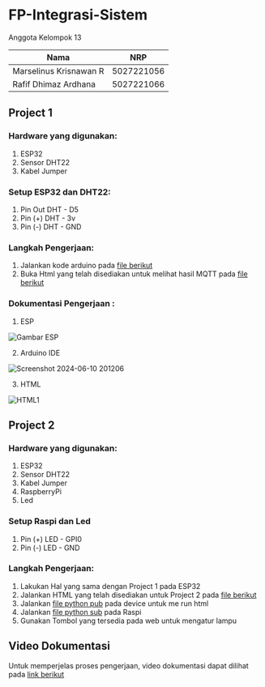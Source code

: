 ﻿# FP-Integrasi-Sistem
 
Anggota Kelompok 13

| Nama                   | NRP        |
| ---------------------- | ---------- |
| Marselinus Krisnawan R | 5027221056 |
| Rafif Dhimaz Ardhana   | 5027221066 |

## Project 1

### Hardware yang digunakan:
1. ESP32
2. Sensor DHT22
3. Kabel Jumper

### Setup ESP32 dan DHT22:
1. Pin Out DHT - D5 
2. Pin (+) DHT - 3v 
3. Pin (-) DHT - GND

### Langkah Pengerjaan:

1. Jalankan kode arduino pada [file berikut](https://github.com/DorifutoBoyz/FP-Integrasi-Sistem/blob/main/Project%201/MQTT.ino)
2. Buka Html yang telah disediakan untuk melihat hasil MQTT pada [file berikut](https://github.com/DorifutoBoyz/FP-Integrasi-Sistem/blob/main/Project%201/Project1.html)

### Dokumentasi Pengerjaan :

1. ESP

![Gambar ESP](https://github.com/DorifutoBoyz/FP-Integrasi-Sistem/assets/143835215/887a3eb5-5fc8-4021-8218-fa9abee90c30)

2. Arduino IDE

![Screenshot 2024-06-10 201206](https://github.com/DorifutoBoyz/FP-Integrasi-Sistem/assets/143835215/55e65dc2-81cf-48ae-a2bd-df9455da395f)

3. HTML

![HTML1](https://github.com/DorifutoBoyz/FP-Integrasi-Sistem/assets/143835215/d93f52a2-5bb6-4077-90d6-45a401a1ce42)

## Project 2

### Hardware yang digunakan:
1. ESP32
2. Sensor DHT22
3. Kabel Jumper
4. RaspberryPi
5. Led

### Setup Raspi dan Led

1. Pin (+) LED - GPI0
2. Pin (-) LED - GND

### Langkah Pengerjaan:

1. Lakukan Hal yang sama dengan Project 1 pada ESP32
2. Jalankan HTML yang telah disediakan untuk Project 2 pada [file berikut](https://github.com/DorifutoBoyz/FP-Integrasi-Sistem/blob/main/Project%202/Project2.html)
3. Jalankan [file python pub](https://github.com/DorifutoBoyz/FP-Integrasi-Sistem/blob/main/Project%202/Python/mqtt_pub.py) pada device untuk me run html
4. Jalankan [file python sub](https://github.com/DorifutoBoyz/FP-Integrasi-Sistem/blob/main/Project%202/Python/mqtt_sub.py) pada Raspi
5. Gunakan Tombol yang tersedia pada web untuk mengatur lampu

## Video Dokumentasi

Untuk memperjelas proses pengerjaan, video dokumentasi dapat dilihat pada [link berikut](https://youtu.be/I1ibh9Kvt80?feature=shared)
